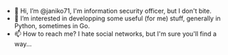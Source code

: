 - 👋 Hi, I’m @janiko71, I'm information security officer, but I don't bite. 
- 👀 I’m interested in developping some useful (for me) stuff, generally in Python, sometimes in Go.
- 📫 How to reach me? I hate social networks, but I'm sure you'll find a way...

<!---
janiko71/janiko71 is a ✨ special ✨ repository because its `README.md` (this file) appears on your GitHub profile.
You can click the Preview link to take a look at your changes.
--->
